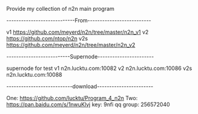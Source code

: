 Provide my collection of n2n main program

----------------------------From--------------------------

v1   https://github.com/meyerd/n2n/tree/master/n2n_v1
v2   https://github.com/ntop/n2n
v2s  https://github.com/meyerd/n2n/tree/master/n2n_v2

--------------------------Supernode-----------------------

supernode for test
v1  n2n.lucktu.com:10082
v2  n2n.lucktu.com:10086
v2s n2n.lucktu.com:10088

---------------------------download-----------------------

One: https://github.com/lucktu/Program_4_n2n
Two: https://pan.baidu.com/s/1nwuKlvj   key: 9nfi
qq group: 256572040
